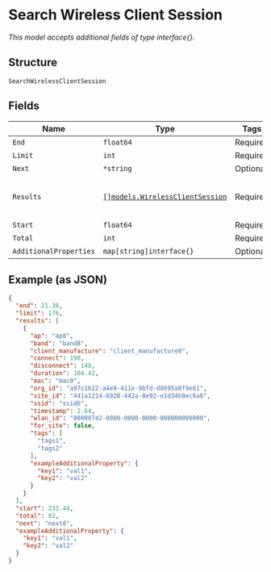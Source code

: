
# Search Wireless Client Session

*This model accepts additional fields of type interface{}.*

## Structure

`SearchWirelessClientSession`

## Fields

| Name | Type | Tags | Description |
|  --- | --- | --- | --- |
| `End` | `float64` | Required | - |
| `Limit` | `int` | Required | - |
| `Next` | `*string` | Optional | - |
| `Results` | [`[]models.WirelessClientSession`](../../doc/models/wireless-client-session.md) | Required | **Constraints**: *Unique Items Required* |
| `Start` | `float64` | Required | - |
| `Total` | `int` | Required | - |
| `AdditionalProperties` | `map[string]interface{}` | Optional | - |

## Example (as JSON)

```json
{
  "end": 21.38,
  "limit": 176,
  "results": [
    {
      "ap": "ap8",
      "band": "band8",
      "client_manufacture": "client_manufacture0",
      "connect": 198,
      "disconnect": 148,
      "duration": 104.42,
      "mac": "mac0",
      "org_id": "a97c1b22-a4e9-411e-9bfd-d8695a0f9e61",
      "site_id": "441a1214-6928-442a-8e92-e1d34b8ec6a6",
      "ssid": "ssid6",
      "timestamp": 2.64,
      "wlan_id": "00000742-0000-0000-0000-000000000000",
      "for_site": false,
      "tags": [
        "tags1",
        "tags2"
      ],
      "exampleAdditionalProperty": {
        "key1": "val1",
        "key2": "val2"
      }
    }
  ],
  "start": 233.44,
  "total": 82,
  "next": "next8",
  "exampleAdditionalProperty": {
    "key1": "val1",
    "key2": "val2"
  }
}
```

